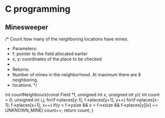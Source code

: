 # C programming

## Minesweeper

/* Count how many of the neighboring locations have mines.
 * Parameters:
 * f: pointer to the field allocated earlier
 * x, y: coordinates of the place to be checked
 * 
 * Returns:
 * Number of mines in the neighborhood. At maximum there are 8 neighboring
 * locations. */

int countNeighbours(const Field *f, unsigned int x, unsigned int y){
    int count = 0;
    unsigned int i,j;
    for(f->places[y-1]; f->places[y+1]; y++)
        for(f->places[x-1]; f->places[x+1]; x++)
            if(y < f->ysize && x < f->xsize && f->places[y][x] == UNKNOWN_MINE)
                count++;
    return count;
}
